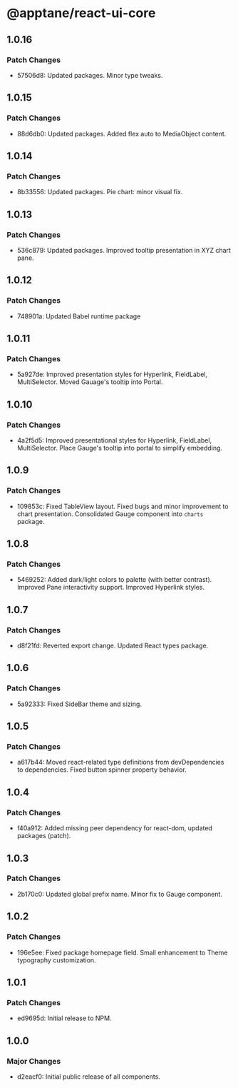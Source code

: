 # @apptane/react-ui-core

## 1.0.16

### Patch Changes

- 57506d8: Updated packages. Minor type tweaks.

## 1.0.15

### Patch Changes

- 88d6db0: Updated packages. Added flex auto to MediaObject content.

## 1.0.14

### Patch Changes

- 8b33556: Updated packages. Pie chart: minor visual fix.

## 1.0.13

### Patch Changes

- 536c879: Updated packages. Improved tooltip presentation in XYZ chart pane.

## 1.0.12

### Patch Changes

- 748901a: Updated Babel runtime package

## 1.0.11

### Patch Changes

- 5a927de: Improved presentation styles for Hyperlink, FieldLabel, MultiSelector. Moved Gauage's tooltip into Portal.

## 1.0.10

### Patch Changes

- 4a2f5d5: Improved presentational styles for Hyperlink, FieldLabel, MultiSelector. Place Gauge's tooltip into portal to simplify embedding.

## 1.0.9

### Patch Changes

- 109853c: Fixed TableView layout. Fixed bugs and minor improvement to chart presentation. Consolidated Gauge component into `charts` package.

## 1.0.8

### Patch Changes

- 5469252: Added dark/light colors to palette (with better contrast). Improved Pane interactivity support. Improved Hyperlink styles.

## 1.0.7

### Patch Changes

- d8f21fd: Reverted export change. Updated React types package.

## 1.0.6

### Patch Changes

- 5a92333: Fixed SideBar theme and sizing.

## 1.0.5

### Patch Changes

- a617b44: Moved react-related type definitions from devDependencies to dependencies. Fixed button spinner property behavior.

## 1.0.4

### Patch Changes

- f40a912: Added missing peer dependency for react-dom, updated packages (patch).

## 1.0.3

### Patch Changes

- 2b170c0: Updated global prefix name. Minor fix to Gauge component.

## 1.0.2

### Patch Changes

- 196e5ee: Fixed package homepage field. Small enhancement to Theme typography customization.

## 1.0.1

### Patch Changes

- ed9695d: Initial release to NPM.

## 1.0.0

### Major Changes

- d2eacf0: Initial public release of all components.
